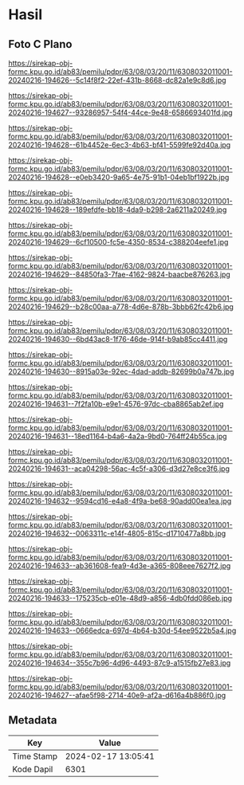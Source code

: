 # Hasil

## Foto C Plano

https://sirekap-obj-formc.kpu.go.id/ab83/pemilu/pdpr/63/08/03/20/11/6308032011001-20240216-194626--5c14f8f2-22ef-431b-8668-dc82a1e9c8d6.jpg

https://sirekap-obj-formc.kpu.go.id/ab83/pemilu/pdpr/63/08/03/20/11/6308032011001-20240216-194627--93286957-54f4-44ce-9e48-6586693401fd.jpg

https://sirekap-obj-formc.kpu.go.id/ab83/pemilu/pdpr/63/08/03/20/11/6308032011001-20240216-194628--61b4452e-6ec3-4b63-bf41-5599fe92d40a.jpg

https://sirekap-obj-formc.kpu.go.id/ab83/pemilu/pdpr/63/08/03/20/11/6308032011001-20240216-194628--e0eb3420-9a65-4e75-91b1-04eb1bf1922b.jpg

https://sirekap-obj-formc.kpu.go.id/ab83/pemilu/pdpr/63/08/03/20/11/6308032011001-20240216-194628--189efdfe-bb18-4da9-b298-2a6211a20249.jpg

https://sirekap-obj-formc.kpu.go.id/ab83/pemilu/pdpr/63/08/03/20/11/6308032011001-20240216-194629--6cf10500-fc5e-4350-8534-c388204eefe1.jpg

https://sirekap-obj-formc.kpu.go.id/ab83/pemilu/pdpr/63/08/03/20/11/6308032011001-20240216-194629--84850fa3-7fae-4162-9824-baacbe876263.jpg

https://sirekap-obj-formc.kpu.go.id/ab83/pemilu/pdpr/63/08/03/20/11/6308032011001-20240216-194629--b28c00aa-a778-4d6e-878b-3bbb62fc42b6.jpg

https://sirekap-obj-formc.kpu.go.id/ab83/pemilu/pdpr/63/08/03/20/11/6308032011001-20240216-194630--6bd43ac8-1f76-46de-914f-b9ab85cc4411.jpg

https://sirekap-obj-formc.kpu.go.id/ab83/pemilu/pdpr/63/08/03/20/11/6308032011001-20240216-194630--8915a03e-92ec-4dad-addb-82699b0a747b.jpg

https://sirekap-obj-formc.kpu.go.id/ab83/pemilu/pdpr/63/08/03/20/11/6308032011001-20240216-194631--7f2fa10b-e9e1-4576-97dc-cba8865ab2ef.jpg

https://sirekap-obj-formc.kpu.go.id/ab83/pemilu/pdpr/63/08/03/20/11/6308032011001-20240216-194631--18ed1164-b4a6-4a2a-9bd0-764ff24b55ca.jpg

https://sirekap-obj-formc.kpu.go.id/ab83/pemilu/pdpr/63/08/03/20/11/6308032011001-20240216-194631--aca04298-56ac-4c5f-a306-d3d27e8ce3f6.jpg

https://sirekap-obj-formc.kpu.go.id/ab83/pemilu/pdpr/63/08/03/20/11/6308032011001-20240216-194632--9594cd16-e4a8-4f9a-be68-90add00ea1ea.jpg

https://sirekap-obj-formc.kpu.go.id/ab83/pemilu/pdpr/63/08/03/20/11/6308032011001-20240216-194632--0063311c-e14f-4805-815c-d1710477a8bb.jpg

https://sirekap-obj-formc.kpu.go.id/ab83/pemilu/pdpr/63/08/03/20/11/6308032011001-20240216-194633--ab361608-fea9-4d3e-a365-808eee7627f2.jpg

https://sirekap-obj-formc.kpu.go.id/ab83/pemilu/pdpr/63/08/03/20/11/6308032011001-20240216-194633--175235cb-e01e-48d9-a856-4db0fdd086eb.jpg

https://sirekap-obj-formc.kpu.go.id/ab83/pemilu/pdpr/63/08/03/20/11/6308032011001-20240216-194633--0666edca-697d-4b64-b30d-54ee9522b5a4.jpg

https://sirekap-obj-formc.kpu.go.id/ab83/pemilu/pdpr/63/08/03/20/11/6308032011001-20240216-194634--355c7b96-4d96-4493-87c9-a1515fb27e83.jpg

https://sirekap-obj-formc.kpu.go.id/ab83/pemilu/pdpr/63/08/03/20/11/6308032011001-20240216-194627--afae5f98-2714-40e9-af2a-d616a4b886f0.jpg


## Metadata

| Key        | Value               |
| ---------- | ------------------- |
| Time Stamp | 2024-02-17 13:05:41 |
| Kode Dapil | 6301                |



